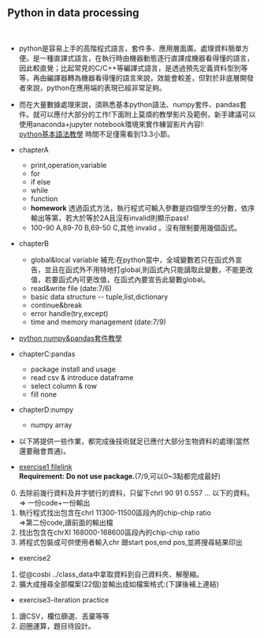 <h2 id='python-p'>Python in data processing</h2><br/>

- python是容易上手的高階程式語言，套件多、應用層面廣。處理資料簡單方便。是一種直譯式語言，在執行時由機器動態逐行直譯成機器看得懂的語言，因此較直覺；比起常見的C/C++等編譯式語言，是透過預先定義資料型別等等，再由編譯器轉為機器看得懂的語言來說，效能會較差，但對於非底層開發者來說，python在應用端的表現已經非常足夠。
- 而在大量數據處理來說，須熟悉基本python語法、numpy套件、pandas套件。就可以應付大部分的工作!下面附上莫煩的教學影片及範例，新手建議可以使用anaconda+jupyter notebook環境來實作練習影片內容!:<br />
[python基本語法教學](https://morvanzhou.github.io/tutorials/python-basic/basic/) 時間不足僅需看到13.3小節。<br />
- chapterA
    - print,operation,variable
    - for
    - if else
    - while
    - function
    - __homework__
      透過函式方法，執行程式可輸入參數是四個學生的分數，依序輸出等第，若大於等於2A且沒有invalid則顯示pass!
    -  100-90 A,89-70 B,69-50 C,其他 invalid 。沒有限制要用幾個函式。
- chapterB
    - global&local variable
      補充:在python當中，全域變數若只在函式外宣告，並且在函式外不用特地打global,則函式內只能讀取此變數，不能更改值，若要函式內可更改值，在函式內要宣告此變數global。
    - read&write file (date:7/6)
    - basic data structure -- tuple,list,dictionary
    - continue&break
    - error handle(try,except) 
    - time and memory management (date:7/9)
- [python numpy&pandas套件教學](https://morvanzhou.github.io/tutorials/data-manipulation/np-pd/)
- chapterC:pandas
    - package install and usage
    - read csv & introduce dataframe
    - select column & row
    - fill none
- chapterD:numpy
    - numpy array 

- 以下將提供一些作業，都完成後技術就足已應付大部分生物資料的處理(當然還要融會貫通)。
- [exercise1 filelink](https://drive.google.com/file/d/1EzioIk9BDTVrimi0Vs6f0K-f8GJXM9E4/view?usp=sharing)<br />
__Requirement: Do not use package.__(7/9,可以0~3點都完成最好)
0. 去除前幾行資料及井字號行的資料，只留下chrI 90 91 0.557 ... 以下的資料。 => 一份code+一份輸出
1. 執行程式找出包含在chrI 11300-11500區段內的chip-chip ratio<br /> =>第二份code,讀前面的輸出檔
2. 找出包含在chrXI 168000-168600區段內的chip-chip ratio<br />
3. 將程式包裝成可供使用者輸入chr 跟start pos,end pos,並將搜尋結果印出<br />
- exercise2
1. 從@cosbi ../class_data中拿取資料到自己資料夾、解壓縮。
2. 擴大成搜尋全部檔案(22個)並輸出成如檔案格式:(下課後補上連結)
- exercise3-iteration practice
1. 讀CSV，欄位篩選、丟棄等等
2. 迴圈運算，題目待設計。
